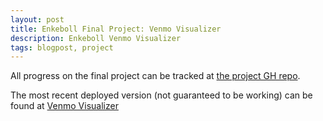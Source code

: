 ```yaml
---
layout: post
title: Enkeboll Final Project: Venmo Visualizer
description: Enkeboll Venmo Visualizer
tags: blogpost, project
---
```


<!-- use tags blogpost1 blogpost2 blogpost3 for easy grouping -->
<!-- please reserve for @malecki's use only tags 'slides', 'emails' -->

All progress on the final project can be tracked at [the project GH repo](https://github.com/enkeboll/venmo-viz).

The most recent deployed version (not guaranteed to be working) can be found at [Venmo Visualizer](http://venmo-viz.herokuapp.com/)
